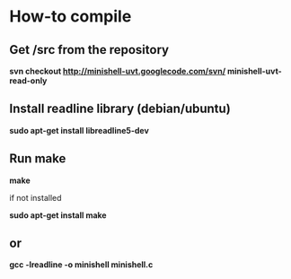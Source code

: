 # How-to compile #

## Get /src from the repository ##

**svn checkout http://minishell-uvt.googlecode.com/svn/ minishell-uvt-read-only**

## Install readline library (debian/ubuntu) ##

**sudo apt-get install libreadline5-dev**

## Run make ##

**make**

if not installed

**sudo apt-get install make**

## or ##

**gcc -lreadline -o minishell minishell.c**